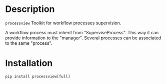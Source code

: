 # Description

`processview` Toolkit for workflow processes supervision.

A workflow process must inherit from "SuperviseProcess".
This way it can provide information to the "manager". Several processes can be associated to the same "process".

# Installation

``` python
pip install processview[full]
```
